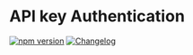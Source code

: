 # API key Authentication

[![npm version](https://img.shields.io/npm/v/@feathersjs/authentication-api-key.png?style=flat-square)](https://www.npmjs.com/package/@feathersjs/authentication-api-key)
[![Changelog](https://img.shields.io/badge/changelog-.md-blue.png?style=flat-square)](https://github.com/feathersjs/feathers/blob/master/packages/authentication-api-key/CHANGELOG.md)